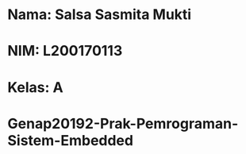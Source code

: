 # Nama: Salsa Sasmita Mukti 
# NIM: L200170113
# Kelas: A

# Genap20192-Prak-Pemrograman-Sistem-Embedded
